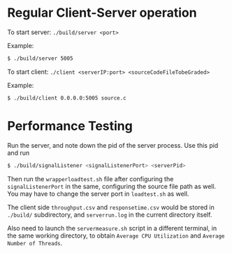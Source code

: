 # Regular Client-Server operation

To start server: `./build/server <port>`

Example:

```sh
$ ./build/server 5005
```

To start client: `./client <serverIP:port> <sourceCodeFileTobeGraded>`

Example:

```sh
$ ./build/client 0.0.0.0:5005 source.c
```

# Performance Testing

Run the server, and note down the pid of the server process.
Use this pid and run

```sh
$ ./build/signalListener <signalListenerPort> <serverPid>
```

Then run the `wrapperloadtest.sh` file after configuring the `signalListenerPort` in the same, configuring the source file path as well. You may have to change the server port in `loadtest.sh` as well.

The client side `throughput.csv` and `responsetime.csv` would be stored in `./build/` subdirectory, and `serverrun.log` in the current directory itself.

Also need to launch the `servermeasure.sh` script in a different terminal, in the same working directory, to obtain `Average CPU Utilization` and `Average Number of Threads`.
